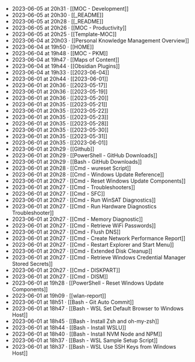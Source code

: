 - 2023-06-05 at 20h31 · [[MOC - Development]]
- 2023-06-05 at 20h30 · [[_README]]
- 2023-06-05 at 20h28 · [[_README]]
- 2023-06-05 at 20h26 · [[MOC - Productivity]]
- 2023-06-05 at 20h25 · [[Template-MOC]]
- 2023-06-04 at 20h03 · [[Personal Knowledge Management Overview]]
- 2023-06-04 at 19h50 · [[HOME]]
- 2023-06-04 at 19h48 · [[MOC - PKM]]
- 2023-06-04 at 19h47 · [[Maps of Content]]
- 2023-06-04 at 19h44 · [[Obsidian Plugins]]
- 2023-06-04 at 19h33 · [[2023-06-04]]
- 2023-06-01 at 20h44 · [[2023-06-01]]
- 2023-06-01 at 20h36 · [[2023-05-17]]
- 2023-06-01 at 20h36 · [[2023-05-19]]
- 2023-06-01 at 20h36 · [[2023-05-20]]
- 2023-06-01 at 20h35 · [[2023-05-21]]
- 2023-06-01 at 20h35 · [[2023-05-22]]
- 2023-06-01 at 20h35 · [[2023-05-23]]
- 2023-06-01 at 20h35 · [[2023-05-28]]
- 2023-06-01 at 20h35 · [[2023-05-30]]
- 2023-06-01 at 20h35 · [[2023-05-31]]
- 2023-06-01 at 20h35 · [[2023-06-01]]
- 2023-06-01 at 20h29 · [[Github]]
- 2023-06-01 at 20h29 · [[PowerShell - GitHub Downloads]]
- 2023-06-01 at 20h29 · [[Bash - GitHub Downloads]]
- 2023-06-01 at 20h28 · [[Cmd - wureset Script]]
- 2023-06-01 at 20h28 · [[Cmd - Windows Update Reference]]
- 2023-06-01 at 20h27 · [[Cmd - Reset Windows Update Components]]
- 2023-06-01 at 20h27 · [[Cmd - Troubleshooters]]
- 2023-06-01 at 20h27 · [[Cmd - SFC]]
- 2023-06-01 at 20h27 · [[Cmd - Run WinSAT Diagnostics]]
- 2023-06-01 at 20h27 · [[Cmd - Run Hardware Diagnostics Troubleshooter]]
- 2023-06-01 at 20h27 · [[Cmd - Memory Diagnostic]]
- 2023-06-01 at 20h27 · [[Cmd - Retrieve WiFi Passwords]]
- 2023-06-01 at 20h27 · [[Cmd - Flush DNS]]
- 2023-06-01 at 20h27 · [[Cmd - Create Network Performance Report]]
- 2023-06-01 at 20h27 · [[Cmd - Restart Explorer and Start Menu]]
- 2023-06-01 at 20h27 · [[Cmd - Extended Disk Cleanup]]
- 2023-06-01 at 20h27 · [[Cmd - Retrieve Windows Credential Manager Stored Secrets]]
- 2023-06-01 at 20h27 · [[Cmd - DISKPART]]
- 2023-06-01 at 20h27 · [[Cmd - DISM]]
- 2023-06-01 at 19h28 · [[PowerShell - Reset Windows Update Components]]
- 2023-06-01 at 19h09 · [[wlan-report]]
- 2023-06-01 at 18h51 · [[Bash - Git Auto Commit]]
- 2023-06-01 at 18h47 · [[Bash - WSL Set Default Browser to Windows Host]]
- 2023-06-01 at 18h45 · [[Bash - Install Zsh and oh-my-zsh]]
- 2023-06-01 at 18h44 · [[Bash - Install WSLU]]
- 2023-06-01 at 18h40 · [[Bash - Install NVM Node and NPM]]
- 2023-06-01 at 18h37 · [[Bash - WSL Sample Setup Script]]
- 2023-06-01 at 18h37 · [[Bash - WSL Use SSH Keys from Windows Host]]

